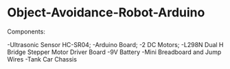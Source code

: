 # Object-Avoidance-Robot-Arduino


Components:

-Ultrasonic Sensor HC-SR04;
-Arduino Board;
-2 DC Motors;
-L298N Dual H Bridge Stepper Motor Driver Board
-9V Battery
-Mini Breadboard and Jump Wires
-Tank Car Chassis 
  

